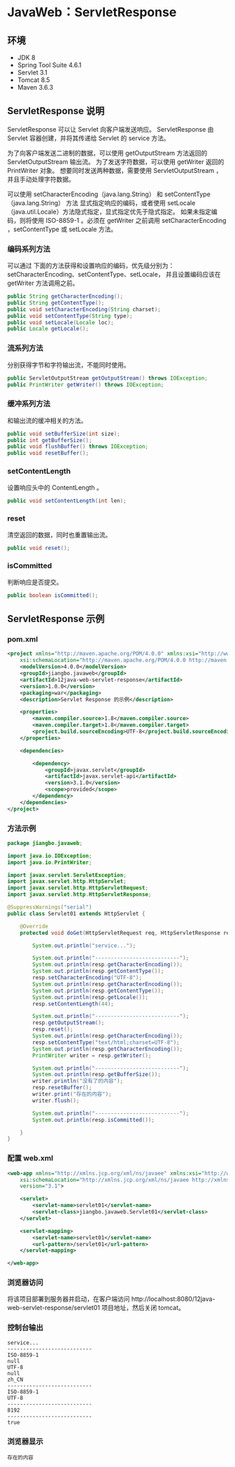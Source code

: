 # JavaWeb：ServletResponse

## 环境

- JDK 8
- Spring Tool Suite 4.6.1
- Servlet 3.1
- Tomcat 8.5
- Maven 3.6.3

## ServletResponse 说明

ServletResponse 可以让 Servlet 向客户端发送响应。
ServletResponse 由 Servlet 容器创建，并将其传递给 Servlet 的 service 方法。

为了向客户端发送二进制的数据，可以使用 getOutputStream 方法返回的 ServletOutputStream 输出流。
为了发送字符数据，可以使用 getWriter 返回的 PrintWriter 对象。
想要同时发送两种数据，需要使用 ServletOutputStream ，并且手动处理字符数据。

可以使用 setCharacterEncoding（java.lang.String） 和 setContentType（java.lang.String） 方法
显式指定响应的编码，或者使用 setLocale（java.util.Locale）方法隐式指定，显式指定优先于隐式指定。
如果未指定编码，则将使用 ISO-8859-1 。必须在 getWriter 之前调用 setCharacterEncoding ，setContentType 或 setLocale 方法。

### 编码系列方法

可以通过 下面的方法获得和设置响应的编码，优先级分别为：setCharacterEncoding、setContentType、setLocale，
并且设置编码应该在 getWriter 方法调用之前。

```java
public String getCharacterEncoding();
public String getContentType();
public void setCharacterEncoding(String charset);
public void setContentType(String type);
public void setLocale(Locale loc);
public Locale getLocale();
```

### 流系列方法

分别获得字节和字符输出流，不能同时使用。

```java
public ServletOutputStream getOutputStream() throws IOException;
public PrintWriter getWriter() throws IOException;
```

### 缓冲系列方法

和输出流的缓冲相关的方法。

```java
public void setBufferSize(int size);
public int getBufferSize();
public void flushBuffer() throws IOException;
public void resetBuffer();
```

### setContentLength

设置响应头中的 ContentLength 。

```java
public void setContentLength(int len);
```

### reset

清空返回的数据，同时也重置输出流。

```java
public void reset();
```

### isCommitted

判断响应是否提交。

```java
public boolean isCommitted();
```


## ServletResponse 示例

### pom.xml

```xml
<project xmlns="http://maven.apache.org/POM/4.0.0" xmlns:xsi="http://www.w3.org/2001/XMLSchema-instance"
    xsi:schemaLocation="http://maven.apache.org/POM/4.0.0 http://maven.apache.org/xsd/maven-4.0.0.xsd">
    <modelVersion>4.0.0</modelVersion>
    <groupId>jiangbo.javaweb</groupId>
    <artifactId>12java-web-servlet-response</artifactId>
    <version>1.0.0</version>
    <packaging>war</packaging>
    <description>Servlet Response 的示例</description>

    <properties>
        <maven.compiler.source>1.8</maven.compiler.source>
        <maven.compiler.target>1.8</maven.compiler.target>
        <project.build.sourceEncoding>UTF-8</project.build.sourceEncoding>
    </properties>

    <dependencies>

        <dependency>
            <groupId>javax.servlet</groupId>
            <artifactId>javax.servlet-api</artifactId>
            <version>3.1.0</version>
            <scope>provided</scope>
        </dependency>
    </dependencies>
</project>
```

### 方法示例

```java
package jiangbo.javaweb;

import java.io.IOException;
import java.io.PrintWriter;

import javax.servlet.ServletException;
import javax.servlet.http.HttpServlet;
import javax.servlet.http.HttpServletRequest;
import javax.servlet.http.HttpServletResponse;

@SuppressWarnings("serial")
public class Servlet01 extends HttpServlet {

    @Override
    protected void doGet(HttpServletRequest req, HttpServletResponse resp) throws ServletException, IOException {

        System.out.println("service...");

        System.out.println("---------------------------");
        System.out.println(resp.getCharacterEncoding());
        System.out.println(resp.getContentType());
        resp.setCharacterEncoding("UTF-8");
        System.out.println(resp.getCharacterEncoding());
        System.out.println(resp.getContentType());
        System.out.println(resp.getLocale());
        resp.setContentLength(44);

        System.out.println("---------------------------");
        resp.getOutputStream();
        resp.reset();
        System.out.println(resp.getCharacterEncoding());
        resp.setContentType("text/html;charset=UTF-8");
        System.out.println(resp.getCharacterEncoding());
        PrintWriter writer = resp.getWriter();

        System.out.println("---------------------------");
        System.out.println(resp.getBufferSize());
        writer.println("没有了的内容");
        resp.resetBuffer();
        writer.print("存在的内容");
        writer.flush();

        System.out.println("---------------------------");
        System.out.println(resp.isCommitted());

    }
}
```

### 配置 web.xml

```xml
<web-app xmlns="http://xmlns.jcp.org/xml/ns/javaee" xmlns:xsi="http://www.w3.org/2001/XMLSchema-instance"
    xsi:schemaLocation="http://xmlns.jcp.org/xml/ns/javaee http://xmlns.jcp.org/xml/ns/javaee/web-app_3_1.xsd"
    version="3.1">

    <servlet>
        <servlet-name>servlet01</servlet-name>
        <servlet-class>jiangbo.javaweb.Servlet01</servlet-class>
    </servlet>

    <servlet-mapping>
        <servlet-name>servlet01</servlet-name>
        <url-pattern>/servlet01</url-pattern>
    </servlet-mapping>

</web-app>
```

### 浏览器访问

将该项目部署到服务器并启动，在客户端访问 http://localhost:8080/12java-web-servlet-response/servlet01 项目地址，然后关闭 tomcat。

### 控制台输出

```text
service...
---------------------------
ISO-8859-1
null
UTF-8
null
zh_CN
---------------------------
ISO-8859-1
UTF-8
---------------------------
8192
---------------------------
true
```

### 浏览器显示

```text
存在的内容
```
